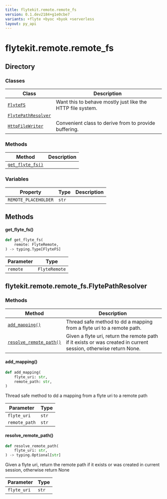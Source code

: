 ```yaml
---
title: flytekit.remote.remote_fs
version: 0.1.dev2184+g1e0cbe7
variants: +flyte +byoc +byok +serverless
layout: py_api
---
```


# flytekit.remote.remote_fs

## Directory

### Classes

| Class | Description |
|-|-|
| [`FlyteFS`](.././flytekit.remote.remote_fs#flytekitremoteremote_fsflytefs) | Want this to behave mostly just like the HTTP file system. |
| [`FlytePathResolver`](.././flytekit.remote.remote_fs#flytekitremoteremote_fsflytepathresolver) |  |
| [`HttpFileWriter`](.././flytekit.remote.remote_fs#flytekitremoteremote_fshttpfilewriter) | Convenient class to derive from to provide buffering. |

### Methods

| Method | Description |
|-|-|
| [`get_flyte_fs()`](#get_flyte_fs) |  |


### Variables

| Property | Type | Description |
|-|-|-|
| `REMOTE_PLACEHOLDER` | `str` |  |

## Methods

#### get_flyte_fs()

```python
def get_flyte_fs(
    remote: FlyteRemote,
) -> typing.Type[FlyteFS]
```
| Parameter | Type |
|-|-|
| `remote` | `FlyteRemote` |

## flytekit.remote.remote_fs.FlytePathResolver

### Methods

| Method | Description |
|-|-|
| [`add_mapping()`](#add_mapping) | Thread safe method to dd a mapping from a flyte uri to a remote path. |
| [`resolve_remote_path()`](#resolve_remote_path) | Given a flyte uri, return the remote path if it exists or was created in current session, otherwise return None. |


#### add_mapping()

```python
def add_mapping(
    flyte_uri: str,
    remote_path: str,
)
```
Thread safe method to dd a mapping from a flyte uri to a remote path


| Parameter | Type |
|-|-|
| `flyte_uri` | `str` |
| `remote_path` | `str` |

#### resolve_remote_path()

```python
def resolve_remote_path(
    flyte_uri: str,
) -> typing.Optional[str]
```
Given a flyte uri, return the remote path if it exists or was created in current session, otherwise return None


| Parameter | Type |
|-|-|
| `flyte_uri` | `str` |


